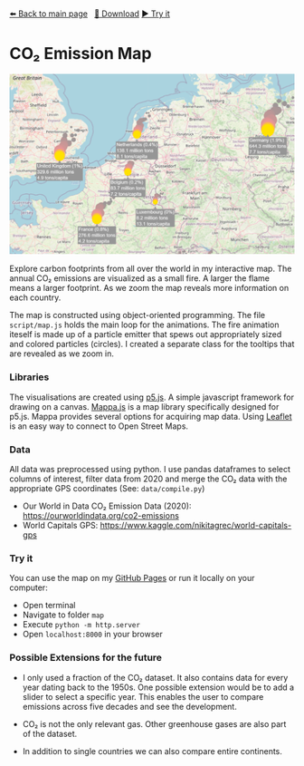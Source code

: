 <!-- Header -->
[⬅️ Back to main page](https://github.com/JonasKoenig/CodeOnMyMind) &nbsp;
[💾 Download](https://minhaskamal.github.io/DownGit/#/home?url=https:%2F%2Fgithub.com%2FJonasKoenig%2FCodeOnMyMind%2Ftree%2Fmaster%2Fprojects%2Fmap)
[▶️ Try it](https://jonaskoenig.github.io/CodeOnMyMind/projects/map/)

# CO₂ Emission Map

<img src='media/screen.PNG' width='525px' />

Explore carbon footprints from all over the world in my interactive map. The annual CO₂ emissions are visualized as a small fire. A larger the flame means a larger footprint. As we zoom the map reveals more information on each country.

The map is constructed using object-oriented programming. The file `script/map.js` holds the main loop for the animations. The fire animation iteself is made up of a particle emitter that spews out appropriately sized and colored particles (circles). I created a separate class for the tooltips that are revealed as we zoom in. 

### Libraries

The visualisations are created using [p5.js](https://p5js.org/). A simple javascript framework for drawing on a canvas. [Mappa.js](https://mappa.js.org/) is a map library specifically designed for p5.js. Mappa provides several options for acquiring map data. Using [Leaflet](https://leafletjs.com/) is an easy way to connect to Open Street Maps.

### Data

All data was preprocessed using python. I use pandas dataframes to select columns of interest, filter data from 2020 and merge the CO₂ data with the appropriate GPS coordinates (See: `data/compile.py`)

- Our World in Data CO₂ Emission Data (2020): https://ourworldindata.org/co2-emissions
- World Capitals GPS: https://www.kaggle.com/nikitagrec/world-capitals-gps

### Try it

You can use the map on my [GitHub Pages](https://jonaskoenig.github.io/CodeOnMyMind/projects/map/) or run it locally on your computer:

- Open terminal
- Navigate to folder `map`
- Execute `python -m http.server`
- Open `localhost:8000` in your browser

### Possible Extensions for the future

- I only used a fraction of the CO₂ dataset. It also contains data for every year dating back to the 1950s. One possible extension would be to add a slider to select a specific year. This enables the user to compare emissions across five decades and see the development.

- CO₂ is not the only relevant gas. Other greenhouse gases are also part of the dataset.

- In addition to single countries we can also compare entire continents.